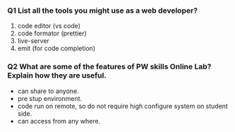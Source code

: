 ### Q1 List all the tools you might use as a web developer?
1. code editor (vs code)
2. code formator (prettier)
3. live-server
4. emit (for code completion)

### Q2 What are some of the features of PW skills Online Lab? Explain how they are useful.
- can share to anyone.
- pre stup environment.
- code run on remote, so do not require high configure system on student side.
- can access from any where.